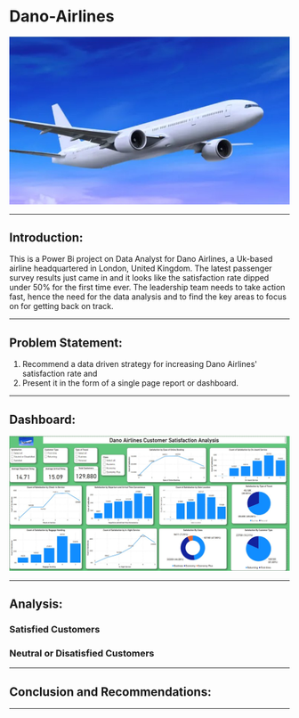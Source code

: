 # Dano-Airlines

![](Introduction_Pic.jpg) 

--- 

## Introduction:
This is a Power Bi project on Data Analyst for Dano Airlines, a Uk-based airline
headquartered in London, United Kingdom. The latest passenger survey results just came in and it looks
like the satisfaction rate dipped under 50% for the first time ever. The leadership team needs to take
action fast, hence the need for the data analysis and to find the key areas to focus on for getting
back on track.

---

## Problem Statement:
1. Recommend a data driven strategy for increasing Dano Airlines' satisfaction rate and
2. Present it in the form of a single page report or dashboard.

---

## Dashboard:

![](Dano_Airline_Dashboard.jpg)

---

## Analysis:
### Satisfied Customers





### Neutral or Disatisfied Customers


---

## Conclusion and Recommendations:

---


